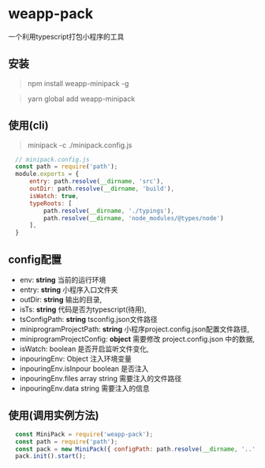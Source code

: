 # weapp-pack

一个利用typescript打包小程序的工具


## 安装

>  npm install weapp-minipack -g

>  yarn global add weapp-minipack


## 使用(cli)

>  minipack -c ./minipack.config.js

  ```javascript
    // minipack.config.js
    const path = require('path');
    module.exports = {
        entry: path.resolve(__dirname, 'src'),
        outDir: path.resolve(__dirname, 'build'),
        isWatch: true,
        typeRoots: [
            path.resolve(__dirname, './typings'),
            path.resolve(__dirname, 'node_modules/@types/node')
        ],
    }
  ```

## config配置

* env: **string** 当前的运行环境
* entry: **string** 小程序入口文件夹
* outDir: **string** 输出的目录,
* isTs: **string** 代码是否为typescript(待用),
* tsConfigPath: **string** tsconfig.json文件路径
* miniprogramProjectPath: **string** 小程序project.config.json配置文件路径,
* miniprogramProjectConfig: **object** 需要修改 project.config.json 中的数据,
* isWatch: boolean 是否开启监听文件变化,
* inpouringEnv: Object 注入环境变量
* inpouringEnv.isInpour boolean 是否注入
* inpouringEnv.files array string 需要注入的文件路径
* inpouringEnv.data string 需要注入的信息


## 使用(调用实例方法)

```javascript
  const MiniPack = require('weapp-pack');
  const path = require('path');
  const pack = new MiniPack({ configPath: path.resolve(__dirname, '..', 'minipack.config.js') });
  pack.init().start();
```

